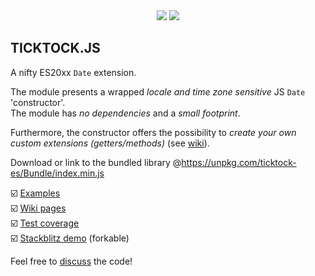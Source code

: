 <div align="center">
  <!-- bundePhobia is broken / fixed on 20250717 --> <a target="_blank" href="https://bundlephobia.com/package/ticktock-es@latest"><img src="https://badgen.net/bundlephobia/min/ticktock-es"></a>
  <a target="_blank" href="https://www.npmjs.com/package/ticktock-es"><img src="https://img.shields.io/npm/v/ticktock-es.svg?labelColor=cb3837&logo=npm&color=dcfdd9&label=npm%20version"></a>
</div>

## TICKTOCK.JS

A nifty ES20xx `Date` extension.

The module presents a wrapped *locale and time zone sensitive* JS `Date` 'constructor'.
<br>The module has *no dependencies* and a *small footprint*.

Furthermore, the constructor offers the possibility to *create your own custom extensions (getters/methods)* 
(see [wiki](https://github.com/KooiInc/ticktock.js/wiki/The-TickTock-%27constructor%27-and-its-static-extensions#customExtensions)).

Download or link to the bundled library @https://unpkg.com/ticktock-es/Bundle/index.min.js

☑️ [Examples](https://kooiinc.github.io/ticktock.js/Demo/)
<br>☑️ [Wiki pages](https://github.com/KooiInc/ticktock.js/wiki)
<br>☑️ [Test coverage](https://kooiinc.github.io/ticktock.js/Tests/Coverage)
<br>☑️ [Stackblitz demo](https://stackblitz.com/edit/js-qxo3pdxk?file=index.js) (forkable)

Feel free to [discuss](https://github.com/KooiInc/ticktock.js/discussions) the code!
